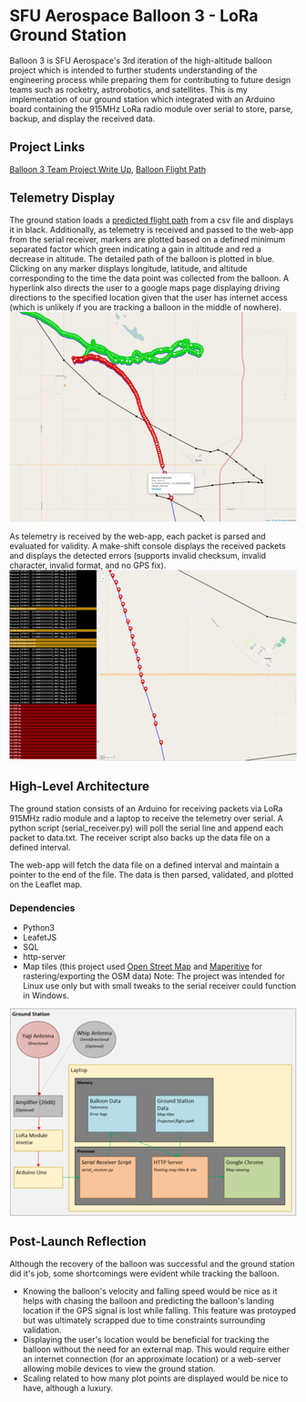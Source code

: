 # SFU Aerospace Balloon 3 - LoRa Ground Station
Balloon 3 is SFU Aerospace's 3rd iteration of the high-altitude balloon project which is intended to further students understanding of the engineering process while preparing them for contributing to future design teams such as rocketry, astrorobotics, and satellites. This is my implementation of our ground station which integrated with an Arduino board containing the 915MHz LoRa radio module over serial to store, parse, backup, and display the received data.

## Project Links
[Balloon 3 Team Project Write Up](https://www.sfusat.org/balloon-3), [Balloon Flight Path](https://tylerb32.github.io/)

## Telemetry Display
The ground station loads a [predicted flight path](https://predict.habhub.org/) from a csv file and displays it in black. Additionally, as telemetry is received and passed to the web-app from the serial receiver, markers are plotted based on a defined minimum separated factor which green indicating a gain in altitude and red a decrease in altitude. The detailed path of the balloon is plotted in blue. Clicking on any marker displays longitude, latitude, and altitude corresponding to the time the data point was collected from the balloon. A hyperlink also directs the user to a google maps page displaying driving directions to the specified location given that the user has internet access (which is unlikely if you are tracking a balloon in the middle of nowhere).
![Path chunk](https://github.com/tylerb32/Repo_Images/blob/main/ground_station_map_1.png)

As telemetry is received by the web-app, each packet is parsed and evaluated for validity. A make-shift console displays the received packets and displays the detected errors (supports invalid checksum, invalid character, invalid format, and no GPS fix).
![Console](https://github.com/tylerb32/Repo_Images/blob/main/ground_station_map_2.png)

## High-Level Architecture
The ground station consists of an Arduino for receiving packets via LoRa 915MHz radio module and a laptop to receive the telemetry over serial. A python script (serial_receiver.py) will poll the serial line and append each packet to data.txt. The receiver script also backs up the data file on a defined interval.

The web-app will fetch the data file on a defined interval and maintain a pointer to the end of the file. The data is then parsed, validated, and plotted on the Leaflet map.

### Dependencies
- Python3
- LeafetJS
- SQL
- http-server
- Map tiles (this project used [Open Street Map](https://www.openstreetmap.org/#map=3/71.34/-96.82) and [Maperitive](http://maperitive.net/) for rastering/exporting the OSM 
data)
Note: The project was intended for Linux use only but with small tweaks to the serial receiver could function in Windows.

![Architecture](https://github.com/tylerb32/Repo_Images/blob/main/ground_station_diag_1.png)

## Post-Launch Reflection
Although the recovery of the balloon was successful and the ground station did it's job, some shortcomings were evident while tracking the balloon.
- Knowing the balloon's velocity and falling speed would be nice as it helps with chasing the balloon and predicting the balloon's landing location if the GPS signal is lost while falling. This feature was protoyped but was ultimately scrapped due to time constraints surrounding validation.
- Displaying the user's location would be beneficial for tracking the balloon without the need for an external map. This would require either an internet connection (for an approximate location) or a web-server allowing mobile devices to view the ground station.
- Scaling related to how many plot points are displayed would be nice to have, although a luxury.

